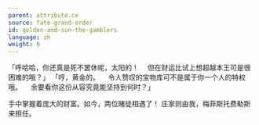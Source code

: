 ```yaml
---
parent: attribute.ce
source: fate-grand-order
id: golden-and-sun-the-gamblers
language: zh
weight: 0
---
```


「呼哈哈，你还真是死不罢休呢，太阳的！
　但在财运比试上想超越本王可是很困难的哦？」
「哼，黄金的。
　令人赞叹的宝物库可不是属于你一个人的特权哦。
　余要看你这份从容究竟能坚持到何时？」

手中掌握着庞大的财富。如今，两位赌徒相遇了！
庄家则由我，梅菲斯托费勒斯来担任。
